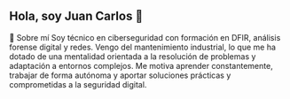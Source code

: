 ## Hola, soy Juan Carlos 👋



🌟 Sobre mí
Soy técnico en ciberseguridad con formación en DFIR, análisis forense digital y redes. Vengo del mantenimiento industrial, lo que me ha dotado de una mentalidad orientada a la resolución de problemas y adaptación a entornos complejos. Me motiva aprender constantemente, trabajar de forma autónoma y aportar soluciones prácticas y comprometidas a la seguridad digital.


